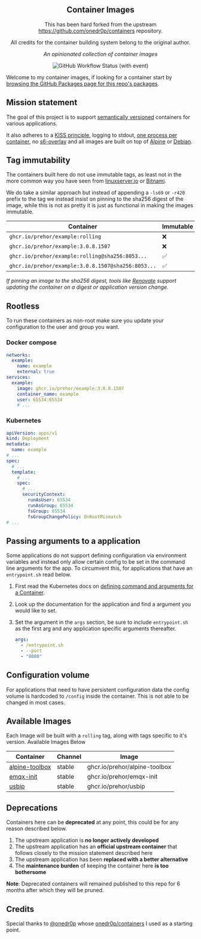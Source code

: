 <!---
NOTE: AUTO-GENERATED FILE
to edit this file, instead edit its template at: ./github/scripts/templates/README.md.j2
-->
<div align="center">


## Container Images

This has been hard forked from the upstream https://github.com/onedr0p/containers repository.

All credits for the container building system belong to the original author.

_An opinionated collection of container images_

</div>

<div align="center">

![GitHub Workflow Status (with event)](https://img.shields.io/github/actions/workflow/status/prehor/container-images/release-scheduled.yaml?style=for-the-badge&label=Scheduled%20Release)

</div>

Welcome to my container images, if looking for a container start by [browsing the GitHub Packages page for this repo's packages](https://github.com/prehor?tab=packages&repo_name=containers).

## Mission statement

The goal of this project is to support [semantically versioned](https://semver.org/) containers for various applications.

It also adheres to a [KISS principle](https://en.wikipedia.org/wiki/KISS_principle), logging to stdout, [one process per container](https://testdriven.io/tips/59de3279-4a2d-4556-9cd0-b444249ed31e/), no [s6-overlay](https://github.com/just-containers/s6-overlay) and all images are built on top of [Alpine](https://hub.docker.com/_/alpine) or [Debian](https://hub.docker.com/_/debian).

## Tag immutability

The containers built here do not use immutable tags, as least not in the more common way you have seen from [linuxserver.io](https://fleet.linuxserver.io/) or [Bitnami](https://bitnami.com/stacks/containers).

We do take a similar approach but instead of appending a `-ls69` or `-r420` prefix to the tag we instead insist on pinning to the sha256 digest of the image, while this is not as pretty it is just as functional in making the images immutable.

| Container                                          | Immutable |
|----------------------------------------------------|-----------|
| `ghcr.io/prehor/example:rolling`                   | ❌        |
| `ghcr.io/prehor/example:3.0.8.1507`                | ❌        |
| `ghcr.io/prehor/example:rolling@sha256:8053...`    | ✅        |
| `ghcr.io/prehor/example:3.0.8.1507@sha256:8053...` | ✅        |

_If pinning an image to the sha256 digest, tools like [Renovate](https://github.com/renovatebot/renovate) support updating the container on a digest or application version change._

## Rootless

To run these containers as non-root make sure you update your configuration to the user and group you want.

### Docker compose

```yaml
networks:
  example:
    name: example
    external: true
services:
  example:
    image: ghcr.io/prehor/example:3.0.8.1507
    container_name: example
    user: 65534:65534
    # ...
```

### Kubernetes

```yaml
apiVersion: apps/v1
kind: Deployment
metadata:
  name: example
# ...
spec:
  # ...
  template:
    # ...
    spec:
      # ...
      securityContext:
        runAsUser: 65534
        runAsGroup: 65534
        fsGroup: 65534
        fsGroupChangePolicy: OnRootMismatch
# ...
```

## Passing arguments to a application

Some applications do not support defining configuration via environment variables and instead only allow certain config to be set in the command line arguments for the app. To circumvent this, for applications that have an `entrypoint.sh` read below.

1. First read the Kubernetes docs on [defining command and arguments for a Container](https://kubernetes.io/docs/tasks/inject-data-application/define-command-argument-container/).
2. Look up the documentation for the application and find a argument you would like to set.
3. Set the argument in the `args` section, be sure to include `entrypoint.sh` as the first arg and any application specific arguments thereafter.

    ```yaml
    args:
      - /entrypoint.sh
      - --port
      - "8080"
    ```

## Configuration volume

For applications that need to have persistent configuration data the config volume is hardcoded to `/config` inside the container. This is not able to be changed in most cases.

## Available Images

Each Image will be built with a `rolling` tag, along with tags specific to it's version. Available Images Below

Container | Channel | Image
--- | --- | ---
[alpine-toolbox](https://github.com/prehor/container-images/pkgs/container/alpine-toolbox) | stable | ghcr.io/prehor/alpine-toolbox
[emqx-init](https://github.com/prehor/container-images/pkgs/container/emqx-init) | stable | ghcr.io/prehor/emqx-init
[usbip](https://github.com/prehor/container-images/pkgs/container/usbip) | stable | ghcr.io/prehor/usbip


## Deprecations

Containers here can be **deprecated** at any point, this could be for any reason described below.

1. The upstream application is **no longer actively developed**
2. The upstream application has an **official upstream container** that follows closely to the mission statement described here
3. The upstream application has been **replaced with a better alternative**
4. The **maintenance burden** of keeping the container here **is too bothersome**

**Note**: Deprecated containers will remained published to this repo for 6 months after which they will be pruned.

## Credits

Special thanks to [@onedr0p](https://github.com/onedr0p) whose [onedr0p/containers](https://github.com/onedr0p/containres) I used as a starting point.